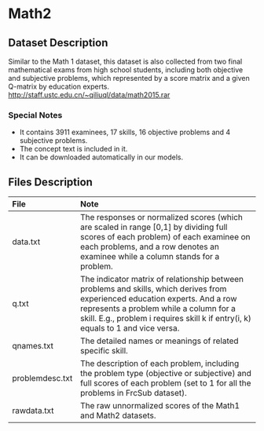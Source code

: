 # Math2

## Dataset Description
Similar to the Math 1 dataset, this dataset is also collected from two final mathematical exams from high school students, including both objective and subjective problems, which represented by a score matrix and a given Q-matrix by education experts.   
http://staff.ustc.edu.cn/~qiliuql/data/math2015.rar


### Special Notes
- It contains 3911 examinees, 17 skills, 16 objective problems and 4 subjective problems.
- The concept text is included in it.
- It can be downloaded automatically in our models.

## Files Description
| File | Note |
| :------ | :------ |
| data.txt | The responses or normalized scores (which are scaled in range [0,1] by dividing full scores of each problem) of each examinee on each problems, and a row denotes an examinee while a column stands for a problem. |
| q.txt | The indicator matrix of relationship between problems and skills, which derives from experienced education experts. And a row represents a problem while a column for a skill. E.g., problem i requires skill k if entry(i, k) equals to 1 and vice versa.|
| qnames.txt | The detailed names or meanings of related specific skill.|
| problemdesc.txt | The description of each problem, including the problem type (objective or subjective) and full scores of each problem (set to 1 for all the problems in FrcSub dataset).|
| rawdata.txt | The raw unnormalized scores of the Math1 and Math2 datasets. |

